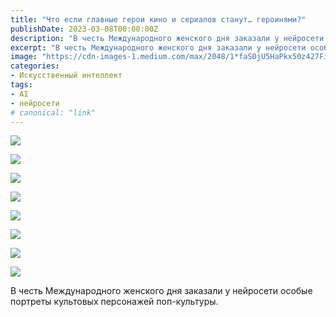 ```yaml
---
title: "Что если главные герои кино и сериалов станут… героинями?"
publishDate: 2023-03-08T00:00:00Z
description: "В честь Международного женского дня заказали у нейросети особые портреты культовых персонажей поп-культуры."
excerpt: "В честь Международного женского дня заказали у нейросети особые портреты культовых персонажей поп-культуры."
image: "https://cdn-images-1.medium.com/max/2048/1*faS0jU5HaPkx50z427FiTg.jpeg"
categories:
- Искусственный интеллект
tags:
- AI
- нейросети
# canonical: "link"
--- 
```


![](https://cdn-images-1.medium.com/max/2048/1*DQjquvxBS3XmACD3Xl-1lw.jpeg)

![](https://cdn-images-1.medium.com/max/2048/1*D0k0DniTD1r2hkT9F5CNsg.jpeg)

![](https://cdn-images-1.medium.com/max/2048/1*I7ZI0uzflF5iW4QFf79uKA.jpeg)

![](https://cdn-images-1.medium.com/max/2048/1*0GGE4moDVmIwnFtezMpQqA.jpeg)

![](https://cdn-images-1.medium.com/max/2048/1*XnQ72_iqsp-n9TdLjhbdNQ.jpeg)

![](https://cdn-images-1.medium.com/max/2048/1*22HINjlvyOiTlnO8T0n0zQ.jpeg)

![](https://cdn-images-1.medium.com/max/2048/1*GxN5q_EuWJBBl3oUeJZd8Q.jpeg)

![](https://cdn-images-1.medium.com/max/2048/1*8IVzVexCrvWKG2aH0vNbvQ.jpeg)

В честь Международного женского дня заказали у нейросети особые портреты культовых персонажей поп-культуры.
